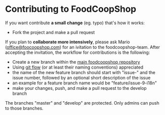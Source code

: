 # Contributing to FoodCoopShop

If you want contribute **a small change** (eg. typo) that's how it works:

* Fork the project and make a pull request

If you plan to **collaborate more intensively**, please ask Mario (office@foocoopshop.com) for an ivitation to the foodcoopshop-team. After accepting the invitation, the workflow for contributions is the following:

* Create a new branch within the [main foodcoopshop repository](https://github.com/foodcoopshop/foodcoopshop)
* Using [git flow](http://danielkummer.github.io/git-flow-cheatsheet/) (or at least their naming conventions) appreciated
* the name of the new feature branch should start with "issue-" and the issue number, followed by an optional short description of the issue
* an example for a feature branch name would be "feature/issue-9-i18n"
* make your changes, push, and make a pull request to the develop branch

The branches "master" and "develop" are protected. Only admins can push to those branches.
